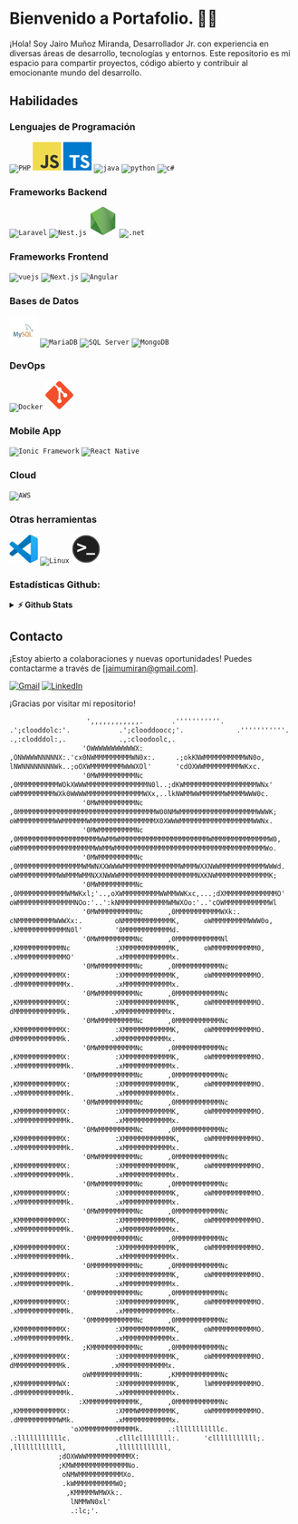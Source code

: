 # Bienvenido a Portafolio. 👋🏻

¡Hola! Soy Jairo Muñoz Miranda, Desarrollador Jr. con experiencia en diversas áreas de desarrollo, tecnologías y entornos. Este repositorio es mi espacio para compartir proyectos, código abierto y contribuir al emocionante mundo del desarrollo.

## Habilidades

### Lenguajes de Programación
<code><img height="50" src="https://avatars.githubusercontent.com/u/25158?s=200&v=4" alt="PHP"></code>
<code><img height="50" src="https://raw.githubusercontent.com/github/explore/80688e429a7d4ef2fca1e82350fe8e3517d3494d/topics/javascript/javascript.png" alt="javascript"></code>
<code><img height="50" src="https://raw.githubusercontent.com/github/explore/80688e429a7d4ef2fca1e82350fe8e3517d3494d/topics/typescript/typescript.png" alt="typescript"></code>
<code><img height="50" src="https://i.blogs.es/e7b69c/java_logo/450_1000.webp" alt="java"></code>
<code><img height="50" src="https://avatars.githubusercontent.com/u/1525981?s=200&v=4" alt="python"></code>
<code><img height="50" src="https://upload.wikimedia.org/wikipedia/commons/thumb/d/d2/C_Sharp_Logo_2023.svg/320px-C_Sharp_Logo_2023.svg.png" alt="c#"></code>

### Frameworks Backend

<code><img height="50" src="https://avatars.githubusercontent.com/u/958072?s=200&v=4" alt="Laravel"></code>
<code><img height="50" src="https://upload.wikimedia.org/wikipedia/commons/a/a8/NestJS.svg" alt="Nest.js"></code>
<code><img height="50" src="https://raw.githubusercontent.com/github/explore/80688e429a7d4ef2fca1e82350fe8e3517d3494d/topics/nodejs/nodejs.png" alt="nodejs"></code>
<code><img height="50" src="https://upload.wikimedia.org/wikipedia/commons/7/7d/Microsoft_.NET_logo.svg" alt=".net"></code>

### Frameworks Frontend

<code><img height="50" src="https://avatars.githubusercontent.com/u/6128107?s=200&v=4" alt="vuejs"></code>
<code><img alt="Next.js" height="50" src="https://avatars.githubusercontent.com/u/126103961?s=200&v=4" /></code>
<code><img alt="Angular" height="50" src="https://avatars.githubusercontent.com/u/139426?s=200&v=4" /></code>

### Bases de Datos

<code><img alt="MySQL" width="50" src="https://raw.githubusercontent.com/github/explore/80688e429a7d4ef2fca1e82350fe8e3517d3494d/topics/mysql/mysql.png" /></code>
<code><img height="50" src="https://avatars.githubusercontent.com/u/4739304?s=200&v=4" alt="MariaDB"></code>
<code><img height="50" src="https://cdn.worldvectorlogo.com/logos/microsoft-sql-server-1.svg" alt="SQL Server"></code>
<code><img height="50" src="https://encrypted-tbn0.gstatic.com/images?q=tbn%3AANd9GcSTTzPAw-55ssm1Im594xYZ9eRQu2JylrkYLg&usqp=CAU" alt="MongoDB"></code>

### DevOps
<code><img height="50" src="https://avatars.githubusercontent.com/u/7739233?s=200&v=4" alt="Docker"></code>
<code><img height="50" src="https://raw.githubusercontent.com/devicons/devicon/master/icons/git/git-original.svg" alt="git"></code>

### Mobile App

<code><img alt="Ionic Framework" height="50" src="https://ionicacademy.com/wp-content/uploads/2017/06/ionic-logo-portrait.png" /></code>
<code><img alt="React Native" height="50" src="https://cdn.worldvectorlogo.com/logos/react-native-1.svg" /></code>


### Cloud

<code><img alt="AWS" height="50" src="https://upload.wikimedia.org/wikipedia/commons/thumb/5/5c/AWS_Simple_Icons_AWS_Cloud.svg/2560px-AWS_Simple_Icons_AWS_Cloud.svg.png" /></code>


### Otras herramientas

<code><img height="50" src="https://raw.githubusercontent.com/github/explore/80688e429a7d4ef2fca1e82350fe8e3517d3494d/topics/visual-studio-code/visual-studio-code.png" /></code>
<code><img alt="Linux" width="50" src="https://www.vectorlogo.zone/logos/npmjs/npmjs-icon.svg" /></code>
<code><img height="50" src="https://raw.githubusercontent.com/github/explore/80688e429a7d4ef2fca1e82350fe8e3517d3494d/topics/terminal/terminal.png" alt="terminal"></code>

### Estadísticas Github:

<details>
<summary><b>⚡ Github Stats</b></summary>
<img height="180em" src="https://github-readme-stats.vercel.app/api?username=jairmmz&show_icons=true&hide_border=true&&count_private=true&include_all_commits=true&theme=radical" />
  <img height="180em" src="https://github-readme-stats.vercel.app/api/top-langs/?username=jairmmz&show_icons=true&hide_border=true&layout=compact&langs_count=8&theme=radical"/>
</details>

## Contacto

¡Estoy abierto a colaboraciones y nuevas oportunidades! Puedes contactarme a través de [jaimumiran@gmail.com].

[<img height="50" src="https://github.com/gauravghongde/social-icons/blob/master/PNG/Color/Gmail.png?raw=true" alt="Gmail">](mailto:jaimumira@gmail.com)
[<img height="50" src="https://github.com/gauravghongde/social-icons/blob/master/PNG/Color/LinkedIN.png?raw=true" alt="LinkedIn">](https://www.linkedin.com/in/jairmmz/)

¡Gracias por visitar mi repositorio!

                                                                                                                                                                                                        
                       ',,,,,,,,,,,,.       .'''''''''''.    .';clooddolc:'.            .';clooddoocc;'.             .'''''''''''.     .,:clodddol:,.             .,:cloodoolc,.                        
                      'OWWWWWWWWWWWX:      ,ONWWWWNNNNNX:.'cx0NWMMMMMMMMMWN0x:.     .;okKNWMMMMMMMMMMWN0o,           lNWNNNNNNNNWk..;oOXWMMMMMMMMWWWXOl'      'cdOXWWMMMMMMMMMWKxc.                     
                      '0MWMMMMMMMMMNc      ,0MMMMMMMMMMWOkXWWWMMMMMMMMMMMMMMMN0l..;dKWMMMMMMMMMMMMMMMMMMWNx'         oWMMMMMMMMMWXk0WWWWMMMMMMMMMMMMMMWXx,..lkNWMMWWMMMMMMWMMMMWWW0c.                   
                      '0MWMMMMMMMMMNc      ,0MMMMMMMMMMMMMMMMMMMMMMMMMMMMMMMMMMW00NMWMMMMMMMMMMMMMMMMMMMWWWK;        oWMMMMMMMMMWWMMMMMMWMMMMMMMMMMMMMMMMX0XWWWMMMMMMMMMMMMMMMMMMWWNx.                  
                      '0MWMMMMMMMMMNc      ,0MMMMMMMMMMMMMMMMMMMMWWMMWMMMMMMMMMMMMMMMMMMMMMMWMMMMMMMMMMMMMMW0,       oWMMMMMMMMMMMMMMMMMMMWWMMWMMMMMMMMMMMMMMMMMMMMMMMMMMMMMMMMMMMMMWo.                 
                      '0MWMMMMMMMMMNc      ,0MMMMMMMMMMMMMMMMWMWNXXWWWWMMMMMMMMMMMMMMWMMMWXXNWWMMMMMMMMMMMWWWd.      oWMMMMMMMMMMWWMMMWMMNXXNWWWMMMMMMMMMMMMMMMMMMMNXKNWMMMMMMMMMMMMMK;                 
                      '0MWMMMMMMMMMNc      ,0MMMMMMMMMMMMWMWKxl;'..,oXWMMMMMMMMMWWMMWWKxc,...;dXMMMMMMMMMMMMMO'      oWMMMMMMMMMMMMMMNOo:'..':kNMMMMMMMMMMMMWMWXOo:'..'cOWMMMMMMMMMMMWl                 
                      '0MWMMMMMMMMMNc      ,0MMMMMMMMMMMWXk:.        cNMMMMMMMMMWWWXx:.        oNMMMMMMMMMMMMK,      oWMMMMMMMMMWWW0o,        .kMMMMMMMMMMMMN0l'        '0MMMMMMMMMMMMd.                
                      '0MWMMMMMMMMMNc      ,0MMMMMMMMMMMNl           ,KMMMMMMMMMMMNc           :XMMMMMMMMMMMMK,      oWMMMMMMMMMMM0,          .xMMMMMMMMMMMMO'          .xMMMMMMMMMMMMx.                
                      '0MWMMMMMMMMMNc      ,0MMMMMMMMMMMNc           ,KMMMMMMMMMMMX:           :XMMMMMMMMMMMMK,      oWMMMMMMMMMMMO.          .dMMMMMMMMMMMMx.          .xMMMMMMMMMMMMx.                
                      '0MWMMMMMMMMMNc      ,0MMMMMMMMMMMNc           ,KMMMMMMMMMMMX:           :XMMMMMMMMMMMMK,      oWMMMMMMMMMMMO.           dMMMMMMMMMMMMk.          .xMMMMMMMMMMMMx.                
                      '0MWMMMMMMMMMNc      ,0MMMMMMMMMMMNc           ,KMMMMMMMMMMMX:           :XMMMMMMMMMMMMK,      oWMMMMMMMMMMMO.           dMMMMMMMMMMMMk.          .xMMMMMMMMMMMMx.                
                      '0MWMMMMMMMMMNc      ,0MMMMMMMMMMMNc           ,KMMMMMMMMMMMX:           :XMMMMMMMMMMMMK,      oWMMMMMMMMMMMO.          .xMMMMMMMMMMMMk.          .xMMMMMMMMMMMMx.                
                      '0MWMMMMMMMMMNc      ,0MMMMMMMMMMMNc           ,KMMMMMMMMMMMX:           :XMMMMMMMMMMMMK,      oWMMMMMMMMMMMO.          .xMMMMMMMMMMMMk.          .xMMMMMMMMMMMMx.                
                      '0MWMMMMMMMMMNc      ,0MMMMMMMMMMMNc           ,KMMMMMMMMMMMX:           :XMMMMMMMMMMMMK,      oWMMMMMMMMMMMO.          .xMMMMMMMMMMMMk.          .xMMMMMMMMMMMMx.                
                      '0MWMMMMMMMMMNc      ,0MMMMMMMMMMMNc           ,KMMMMMMMMMMMX:           :XMMMMMMMMMMMMK,      oWMMMMMMMMMMMO.          .xMMMMMMMMMMMMk.          .xMMMMMMMMMMMMx.                
                      '0MWMMMMMMMMMNc      ,0MMMMMMMMMMMNc           ,KMMMMMMMMMMMX:           :XMMMMMMMMMMMMK,      oWMMMMMMMMMMMO.          .xMMMMMMMMMMMMk.          .xMMMMMMMMMMMMx.                
                      '0MWMMMMMMMMMNc      ,0MMMMMMMMMMMNc           ,KMMMMMMMMMMMX:           :XMMMMMMMMMMMMK,      oWMMMMMMMMMMMO.          .xMMMMMMMMMMMMk.          .xMMMMMMMMMMMMx.                
                      '0MWMMMMMMMMMNc      ,0MMMMMMMMMMMNc           ,KMMMMMMMMMMMX:           :XMMMMMMMMMMMMK,      oWMMMMMMMMMMMO.          .xMMMMMMMMMMMMk.          .xMMMMMMMMMMMMx.                
                      '0MMMMMMMMMMMNc      ,0MMMMMMMMMMMNc           ,KMMMMMMMMMMMX:           :XMMMMMMMMMMMMK,      oWMMMMMMMMMMMO.          .xMMMMMMMMMMMMk.          .xMMMMMMMMMMMMx.                
                      '0MMMMMMMMMMMNc      ,0MMMMMMMMMMMNc           ,KMMMMMMMMMMMX:           :XMMMMMMMMMMMMK,      oWMMMMMMMMMMMO.          .xMMMMMMMMMMMMk.          .xMMMMMMMMMMMMx.                
                      '0MMMMMMMMMMMNc      ,0MMMMMMMMMMMNc           ,KMMMMMMMMMMMX:           :XMMMMMMMMMMMMK,      oWMMMMMMMMMMMO.          .xMMMMMMMMMMMMk.          .xMMMMMMMMMMMMx.                
                      '0MMMMMMMMMMMNc      ,0MMMMMMMMMMMNc           ,KMMMMMMMMMMMX:           :XMMMMMMMMMMMMK,      oWMMMMMMMMMMMO.          .xMMMMMMMMMMMMk.          .xMMMMMMMMMMMMx.                
                      ;KMMMMMMMMMMMNc      ,0MMMMMMMMMMMNc           ,KMMMMMMMMMMMX:           :XMMMMMMMMMMMMK,      oWMMMMMMMMMMMO.           dMMMMMMMMMMMMk.          .xMMMMMMMMMMMMx.                
                      oWMMMMMMMMMMMN:      ,KMMMMMMMMMMMNc           ,KMMMMMMMMMMWX:           :XMMMMMMMMMMMMK,      lWMMMMMMMMMMMO.          .dMMMMMMMMMMMMk.          .xMMMMMMMMMMMMx.                
                     :XMMMMMMMMMMMMK,      ,0MMMMMMMMMMMNc           ,KMMMMMMMMMMMX:           :XMMMWMMMMMMMMK,      oWMMMMMMMMMMMO.          .dMMMMMMMMMMWMk.          .xMMMMMMMMMMMMx.                
                   'oXMMMMMMMMMMMMMk.      .:lllllllllllc.           .:lllllllllllc.           .clllcllllllll:.      'clllllllllll;.           ,llllllllllll,            ,llllllllllll,                 
                ;dOXWWWMMMMMMMMMMMX:                                                                                                                                                                    
                ;KMWMMMMMMMMMMMMMNo.                                                                                                                                                                    
                 oNMWMMMMMMMMMMMXo.                                                                                                                                                                     
                 .kWMMMMMMMMMMWO;                                                                                                                                                                       
                  ,KMMMMMWMWXk:.                                                                                                                                                                        
                   lNMMWN0xl'                                                                                                                                                                           
                   .:lc;'.   
